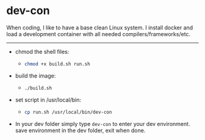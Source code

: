 # dev-con
When coding, I like to have a base clean Linux system. I install docker and load a development container with all needed compilers/frameworks/etc. 

---
- chmod the shell files:
  - ```sh
    chmod +x build.sh run.sh
    ```
- build the image:
  - ```sh
    ./build.sh
    ```
- set script in /usr/local/bin:
  - ```sh
    cp run.sh /usr/local/bin/dev-con
    ```
- In your dev folder simply type ```dev-con``` to enter your dev environment. save environment in the dev folder, exit when done.
